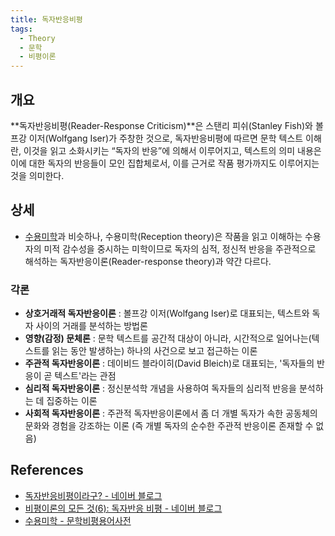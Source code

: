 ```yaml
---
title: 독자반응비평
tags:
  - Theory
  - 문학
  - 비평이론
---
```


## 개요
**독자반응비평(Reader-Response Criticism)**은 스탠리 피쉬(Stanley Fish)와 볼프강 이저(Wolfgang Iser)가 주창한 것으로, 독자반응비평에 따르면 문학 텍스트 이해란, 이것을 읽고 소화시키는 “독자의 반응”에 의해서 이루어지고, 텍스트의 의미 내용은 이에 대한 독자의 반응들이 모인 집합체로서, 이를 근거로 작품 평가까지도 이루어지는 것을 의미한다.

## 상세
- [수용미학](https://wiki.haein.info/theory_reception_theory/)과 비슷하나, 수용미학(Reception theory)은 작품을 읽고 이해하는 수용자의 미적 감수성을 중시하는 미학이므로 독자의 심적, 정신적 반응을 주관적으로 해석하는 독자반응이론(Reader-response theory)과 약간 다르다.

### 각론
- **상호거래적 독자반응이론** : 볼프강 이저(Wolfgang Iser)로 대표되는, 텍스트와 독자 사이의 거래를 분석하는 방법론
- **영향(감정) 문체론** : 문학 텍스트를 공간적 대상이 아니라, 시간적으로 일어나는(텍스트를 읽는 동안 발생하는) 하나의 사건으로 보고 접근하는 이론
- **주관적 독자반응이론** : 데이비드 블라이히(David Bleich)로 대표되는, '독자들의 반응이 곧 텍스트'라는 관점
- **심리적 독자반응이론** : 정신분석학 개념을 사용하여 독자들의 심리적 반응을 분석하는 데 집중하는 이론
- **사회적 독자반응이론** : 주관적 독자반응이론에서 좀 더 개별 독자가 속한 공동체의 문화와 경험을 강조하는 이론 (즉 개별 독자의 순수한 주관적 반응이론 존재할 수 없음)

## References
- [독자반응비평이라구? - 네이버 블로그](https://m.blog.naver.com/jlph55/19626824)
- [비평이론의 모든 것(6): 독자반응 비평 - 네이버 블로그](https://m.blog.naver.com/grrrr_r/100206063226)
- [수용미학 - 문학비평용어사전](https://terms.naver.com/entry.naver?docId=1530354&cid=60657&categoryId=60657)
